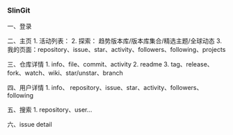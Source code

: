 
### SlinGit

一、登录


二、主页
    1. 活动列表：
    2. 探索：  趋势版本库/版本库集合/精选主题/全球动态
    3. 我的页面：repository、issue、star、activity、followers、following、projects

三、仓库详情
    1. info、file、commit、activity
    2. readme
    3. tag、release、fork、watch、wiki、star/unstar、branch

四、用户详情
    1. info、 repository、issue、star、activity、followers、following

五、搜索
    1. repository、user...

六、issue detail



